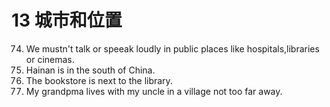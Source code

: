 # 13 城市和位置
74. We mustn't talk or speeak loudly in public places like hospitals,libraries or cinemas.
1. Hainan is in the south of China.
1. The bookstore is next to the library.
1. My grandpma lives with my uncle in a village not too far away.